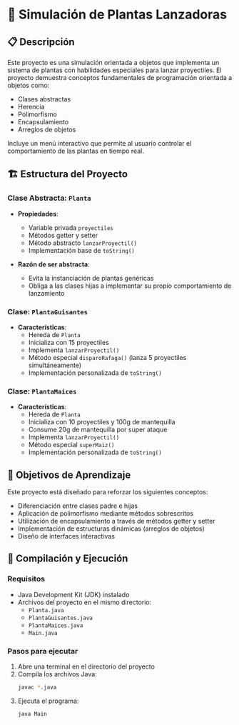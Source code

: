 # 🌱 Simulación de Plantas Lanzadoras

## 📋 Descripción
Este proyecto es una simulación orientada a objetos que implementa un sistema de plantas con habilidades especiales para lanzar proyectiles. El proyecto demuestra conceptos fundamentales de programación orientada a objetos como:
- Clases abstractas
- Herencia
- Polimorfismo
- Encapsulamiento
- Arreglos de objetos

Incluye un menú interactivo que permite al usuario controlar el comportamiento de las plantas en tiempo real.

## 🏗️ Estructura del Proyecto

### Clase Abstracta: `Planta`
- **Propiedades**:
  - Variable privada `proyectiles`
  - Métodos getter y setter
  - Método abstracto `lanzarProyectil()`
  - Implementación base de `toString()`

- **Razón de ser abstracta**:
  - Evita la instanciación de plantas genéricas
  - Obliga a las clases hijas a implementar su propio comportamiento de lanzamiento

### Clase: `PlantaGuisantes`
- **Características**:
  - Hereda de `Planta`
  - Inicializa con 15 proyectiles
  - Implementa `lanzarProyectil()`
  - Método especial `disparoRafaga()` (lanza 5 proyectiles simultáneamente)
  - Implementación personalizada de `toString()`

### Clase: `PlantaMaices`
- **Características**:
  - Hereda de `Planta`
  - Inicializa con 10 proyectiles y 100g de mantequilla
  - Consume 20g de mantequilla por super ataque
  - Implementa `lanzarProyectil()`
  - Método especial `superMaiz()`
  - Implementación personalizada de `toString()`

## 🎯 Objetivos de Aprendizaje
Este proyecto está diseñado para reforzar los siguientes conceptos:
- Diferenciación entre clases padre e hijas
- Aplicación de polimorfismo mediante métodos sobrescritos
- Utilización de encapsulamiento a través de métodos getter y setter
- Implementación de estructuras dinámicas (arreglos de objetos)
- Diseño de interfaces interactivas

## 🚀 Compilación y Ejecución

### Requisitos
- Java Development Kit (JDK) instalado
- Archivos del proyecto en el mismo directorio:
  - `Planta.java`
  - `PlantaGuisantes.java`
  - `PlantaMaices.java`
  - `Main.java`

### Pasos para ejecutar
1. Abre una terminal en el directorio del proyecto
2. Compila los archivos Java:
   ```bash
   javac *.java
   ```
3. Ejecuta el programa:
   ```bash
   java Main
   ```